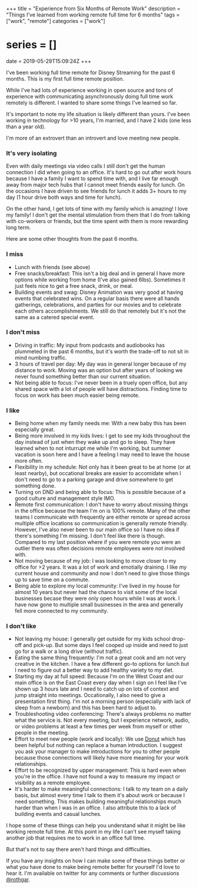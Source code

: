 +++
title = "Experience from Six Months of Remote Work"
description = "Things I've learned from working remote full time for 6 months"
tags = ["work", "remote"]
categories = ["work"]
# series = []
date = 2019-05-29T15:09:24Z
+++

I've been working full time remote for Disney Streaming for the past 6 months.
This is my first full time remote position.

While I've had lots of experience working in open source and tons of experience with communicating asynchronously doing full time work remotely is different.
I wanted to share some things I've learned so far.

It's important to note my life situation is likely different than yours.
I've been working in technology for >10 years, I'm married, and I have 2 kids (one less than a year old).

I'm more of an extrovert than an introvert and love meeting new people.

### It's very isolating

Even with daily meetings via video calls I still don't get the human connection I did when going to an office.
It's hard to go out after work hours because I have a family I want to spend time with, and I live far enough away from major tech hubs that I cannot meet friends easily for lunch.
On the occasions I have driven to see friends for lunch it adds 3+ hours to my day (1 hour drive both ways and time for lunch).

On the other hand, I get lots of time with my family which is amazing!
I love my family!
I don't get the mental stimulation from them that I do from talking with co-workers or friends, but the time spent with them is more rewarding long term.

Here are some other thoughts from the past 6 months.

### I miss

* Lunch with friends (see above)
* Free snacks/breakfast: This isn't a big deal and in general I have more options while working from home (I've also gained 6lbs). Sometimes it just feels nice to get a free snack, drink, or meal.
* Building events and swag: Disney Animation was very good at having events that celebrated wins. On a regular basis there were all hands gatherings, celebrations, and parties for our movies and to celebrate each others accomplishments. We still do that remotely but it's not the same as a catered special event.

### I don't miss

* Driving in traffic: My input from podcasts and audiobooks has plummeted in the past 6 months, but it's worth the trade-off to not sit in mind numbing traffic.
* 3 hours of travel per day: My day was in general longer because of my distance to work. Moving was an option but after years of looking we never found something better than our current situation.
* Not being able to focus: I've never been in a truely open office, but any shared space with a lot of people will have distractions. Finding time to focus on work has been much easier being remote.

### I like

* Being home when my family needs me: With a new baby this has been especially great.
* Being more involved in my kids lives: I get to see my kids throughout the day instead of just when they wake up and go to sleep. They have learned when to not inturrupt me while I'm working, but summer vacation is soon here and I have a feeling I may need to leave the house more often.
* Flexibility in my schedule: Not only has it been great to be at home (or at least nearby), but occational breaks are easier to accomidate when I don't need to go to a parking garage and drive somewhere to get something done.
* Turning on DND and being able to focus: This is possible because of a good culture and management style IMO.
* Remote first communication: I don't have to worry about missing things in the office because the team I'm on is 100% remote. Many of the other teams I communicate with frequently are either remote or spread across multiple office locations so communication is generally remote friendly. However, I've also never been to our main office so I have no idea if there's something I'm missing. I don't feel like there is though. Compared to my last position where if you were remote you were an outlier there was often decisions remote employees were not involved with.
* Not moving because of my job: I was looking to move closer to my office for >2 years. It was a lot of work and emotially draining. I like my current house and community and now I don't need to give those things up to save time on a commute.
* Being able to explore my local community: I've lived in my house for almost 10 years but never had the chance to visit some of the local businesses becase they were only open hours while I was at work. I have now gone to multiple small businesses in the area and generally fell more connected to my community.

### I don't like

* Not leaving my house: I generally get outside for my kids school drop-off and pick-up. But some days I feel cooped up inside and need to just go for a walk or a long drive (without traffic).
* Eating the same thing frequently: I'm not a great cook and am not very creative in the kitchen. I have a few different go-to options for lunch but I need to figure out a better way to add healthy variety to my diet.
* Starting my day at full speed: Because I'm on the West Coast and our main office is on the East Coast every day when I sign on I feel like I've shown up 3 hours late and I need to catch up on lots of context and jump straight into meetings. Occationally, I also need to give a presentation first thing. I'm not a morning person (especially with lack of sleep from a newborn) and this has been hard to adjust to.
* Troubleshooting video conferencing: There's always problems no matter what the service is. Not every meeting, but I experience network, audio, or video problems at least a few times per week from myself or other people in the meeting.
* Effort to meet new people (work and locally): We use [Donut](https://www.donut.com/) which has been helpful but nothing can replace a human introduction. I suggest you ask your manager to make introductions for you to other people because those connections will likely have more meaning for your work relationships.
* Effort to be recognized by upper management: This is hard even when you're in the office. I have not found a way to measure my impact or visibility as a remote employee.
* It's harder to make meaningful connections: I talk to my team on a daily basis, but almost every time I talk to them it's about work or because I need something. This makes building meaningful relationships much harder than when I was in an office. I also attribute this to a lack of building events and casual lunches.

I hope some of these things can help you understand what it might be like working remote full time.
At this point in my life I can't see myself taking another job that requires me to work in an office full time.

But that's not to say there aren't hard things and difficulties.

If you have any insights on how I can make some of these things better or what you have done to make being remote better for yourself I'd love to hear it.
I'm available on twitter for any comments or further discussions [@rothgar](https://twitter.com/rothgar).
